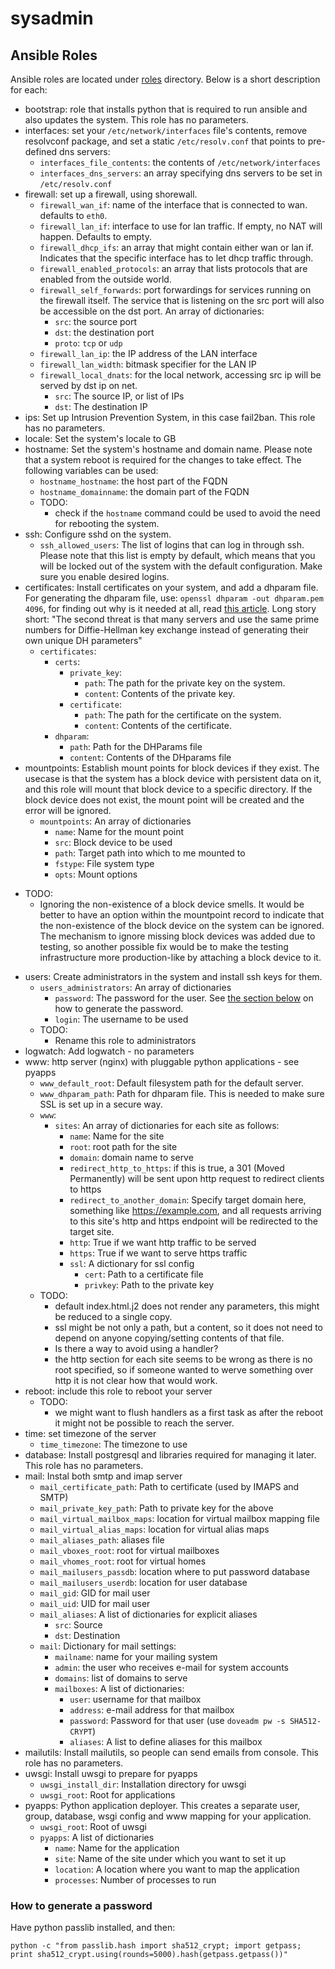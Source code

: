 # sysadmin

## Ansible Roles

Ansible roles are located under [roles](ansible/roles) directory. Below is a
short description for each:

 - bootstrap: role that installs python that is required to run ansible and
   also updates the system. This role has no parameters.
 - interfaces: set your `/etc/network/interfaces` file's contents, remove
   resolvconf package, and set a static `/etc/resolv.conf` that points to
   pre-defined dns servers:
   * `interfaces_file_contents`: the contents of `/etc/network/interfaces`
   * `interfaces_dns_servers`: an array specifying dns servers to be set in
      `/etc/resolv.conf`
 - firewall: set up a firewall, using shorewall.
   * `firewall_wan_if`: name of the interface that is connected to wan.
   defaults to `eth0`.
   * `firewall_lan_if`: interface to use for lan traffic. If empty, no NAT
   will happen. Defaults to empty.
   * `firewall_dhcp_ifs`: an array that might contain either wan or lan if.
   Indicates that the specific interface has to let dhcp traffic through.
   * `firewall_enabled_protocols`: an array that lists protocols that are
   enabled from the outside world.
   * `firewall_self_forwards`: port forwardings for services running on the
   firewall itself. The service that is listening on the src port will also
   be accessible on the dst port. An array of dictionaries:
     - `src`: the source port
     - `dst`: the destination port
     - `proto`: `tcp` or `udp`
   * `firewall_lan_ip`: the IP address of the LAN interface
   * `firewall_lan_width`: bitmask specifier for the LAN IP
   * `firewall_local_dnats`: for the local network, accessing src ip will be
   served by dst ip on net.
     - `src`: The source IP, or list of IPs
     - `dst`: The destination IP
 - ips: Set up Intrusion Prevention System, in this case fail2ban. This role
   has no parameters.
 - locale: Set the system's locale to GB
 - hostname: Set the system's hostname and domain name. Please note that a
   system reboot is required for the changes to take effect. The following
   variables can be used:
   * `hostname_hostname`: the host part of the FQDN
   * `hostname_domainname`: the domain part of the FQDN
   * TODO:
     - check if the `hostname` command could be used to avoid the need for
       rebooting the system.
 - ssh: Configure sshd on the system.
   * `ssh_allowed_users`: The list of logins that can log in through ssh.
     Please note that this list is empty by default, which means that you
     will be locked out of the system with the default configuration. Make
     sure you enable desired logins.
 - certificates: Install certificates on your system, and add a dhparam file.
   For generating the dhparam file, use:
   `openssl dhparam -out dhparam.pem 4096`, for finding out why is it needed
   at all, read
   [this article](https://raymii.org/s/tutorials/Strong_SSL_Security_On_nginx.html).
   Long story short: "The second threat is that many servers and use the same
   prime numbers for Diffie-Hellman key exchange instead of generating their
   own unique DH parameters"
   * `certificates`:
     - `certs`:
       * `private_key`:
         - `path`: The path for the private key on the system.
         - `content`: Contents of the private key.
       * `certificate`:
         - `path`: The path for the certificate on the system.
         - `content`: Contents of the certificate.
     - `dhparam`:
       * `path`: Path for the DHParams file
       * `content`: Contents of the DHparams file
 - mountpoints: Establish mount points for block devices if they exist. The
   usecase is that the system has a block device with persistent data on it,
   and this role will mount that block device to a specific directory. If the
   block device does not exist, the mount point will be created and the error
   will be ignored.
   * `mountpoints`: An array of dictionaries
     - `name`: Name for the mount point
     - `src`: Block device to be used
     - `path`: Target path into which to me mounted to
     - `fstype`: File system type
     - `opts`: Mount options
  * TODO:
     - Ignoring the non-existence of a block device smells. It would be better
       to have an option within the mountpoint record to indicate that the
       non-existence of the block device on the system can be ignored. The
       mechanism to ignore missing block devices was added due to testing, so
       another possible fix would be to make the testing infrastructure more
       production-like by attaching a block device to it.
 - users: Create administrators in the system and install ssh keys for them.
   * `users_administrators`: An array of dictionaries
     - `password`: The password for the user. See
        [the section below](#howtopass) on how to generate the password.
     - `login`: The username to be used
   * TODO:
     - Rename this role to administrators
 - logwatch: Add logwatch - no parameters
 - www: http server (nginx) with pluggable python applications - see pyapps
   * `www_default_root`: Default filesystem path for the default server.
   * `www_dhparam_path`: Path for dhparam file. This is needed to make sure
     SSL is set up in a secure way.
   * `www`:
     - `sites`: An array of dictionaries for each site as follows:
       * `name`: Name for the site
       * `root`: root path for the site
       * `domain`: domain name to serve
       * `redirect_http_to_https`: if this is true, a 301 (Moved Permanently)
         will be sent upon http request to redirect clients to https
       * `redirect_to_another_domain`: Specify target domain here, something
         like https://example.com, and all requests arriving to this site's
         http and https endpoint will be redirected to the target site.
       * `http`: True if we want http traffic to be served
       * `https`: True if we want to serve https traffic
       * `ssl`: A dictionary for ssl config
         - `cert`: Path to a certificate file
         - `privkey`: Path to the private key
   * TODO:
     - default index.html.j2 does not render any parameters, this might be
       reduced to a single copy.
     - ssl might be not only a path, but a content, so it does not need to
       depend on anyone copying/setting contents of that file.
     - Is there a way to avoid using a handler?
     - the http section for each site seems to be wrong as there is no root
       specified, so if someone wanted to werve something over http it is not
       clear how that would work.
 - reboot: include this role to reboot your server
   * TODO:
     - we might want to flush handlers as a first task as after the reboot
       it might not be possible to reach the server.
 - time: set timezone of the server
   * `time_timezone`: The timezone to use
 - database: Install postgresql and libraries required for managing it later.
   This role has no parameters.
 - mail: Instal both smtp and imap server
   * `mail_certificate_path`: Path to certificate (used by IMAPS and SMTP)
   * `mail_private_key_path`: Path to private key for the above
   * `mail_virtual_mailbox_maps`: location for virtual mailbox mapping file
   * `mail_virtual_alias_maps`: location for virtual alias maps
   * `mail_aliases_path`: aliases file
   * `mail_vboxes_root`: root for virtual mailboxes
   * `mail_vhomes_root`: root for virtual homes
   * `mail_mailusers_passdb`: location where to put password database
   * `mail_mailusers_userdb`: location for user database
   * `mail_gid`: GID for mail user
   * `mail_uid`: UID for mail user
   * `mail_aliases`: A list of dictionaries for explicit aliases
     - `src`: Source
     - `dst`: Destination
   * `mail`: Dictionary for mail settings:
     - `mailname`: name for your mailing system
     - `admin`: the user who receives e-mail for system accounts
     - `domains`: list of domains to serve
     - `mailboxes`: A list of dictionaries:
       * `user`: username for that mailbox
       * `address`: e-mail address for that mailbox
       * `password`: Password for that user (use `doveadm pw -s SHA512-CRYPT`)
       * `aliases`: A list to define aliases for this mailbox
 - mailutils: Install mailutils, so people can send emails from console. This
   role has no parameters.
 - uwsgi: Install uwsgi to prepare for pyapps
   * `uwsgi_install_dir`: Installation directory for uwsgi
   * `uwsgi_root`: Root for applications
 - pyapps: Python application deployer. This creates a separate user, group,
   database, wsgi config and www mapping for your application.
   * `uwsgi_root`: Root of uwsgi
   * `pyapps`: A list of dictionaries
     - `name`: Name for the application
     - `site`: Name of the site under which you want to set it up
     - `location`: A location where you want to map the application
     - `processes`: Number of processes to run


### <a name="howtopass"></a>How to generate a password

Have python passlib installed, and then:


    python -c "from passlib.hash import sha512_crypt; import getpass; print sha512_crypt.using(rounds=5000).hash(getpass.getpass())"
